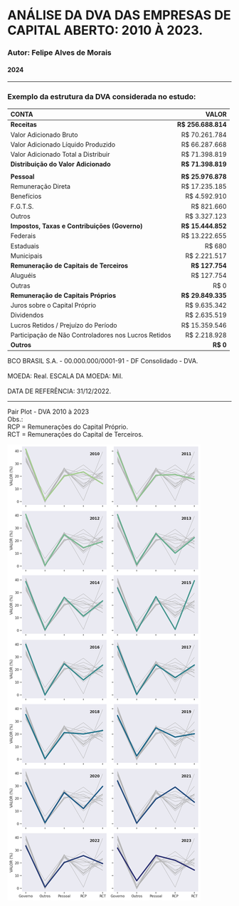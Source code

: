 # ANÁLISE DA DVA DAS EMPRESAS DE CAPITAL ABERTO: 2010 À 2023.
### Autor: Felipe Alves de Morais
#### 2024

----

### Exemplo da estrutura da DVA considerada no estudo:

| CONTA                                     |       VALOR       |
| :--- | ---: |
| **Receitas**                              | **R$ 256.688.814** |
| Valor Adicionado Bruto                    |      R$ 70.261.784 |
| Valor Adicionado Líquido Produzido        |      R$ 66.287.668 |
| Valor Adicionado Total a Distribuir       |      R$ 71.398.819 |
| **Distribuição do Valor Adicionado**      | **R$ 71.398.819** |
|                                            |                   |
| **Pessoal**                               | **R$ 25.976.878** |
| Remuneração Direta                        |      R$ 17.235.185 |
| Benefícios                                |       R$ 4.592.910 |
| F.G.T.S.                                  |         R$ 821.660 |
| Outros                                    |       R$ 3.327.123 |
| **Impostos, Taxas e Contribuições (Governo)** | **R$ 15.444.852** |
| Federais                                  |      R$ 13.222.655 |
| Estaduais                                 |              R$ 680 |
| Municipais                                |     R$ 2.221.517   |
| **Remuneração de Capitais de Terceiros**  |   **R$ 127.754**  |
| Aluguéis                                  |         R$ 127.754 |
| Outras                                    |               R$ 0 |
| **Remuneração de Capitais Próprios**      | **R$ 29.849.335** |
| Juros sobre o Capital Próprio             |       R$ 9.635.342 |
| Dividendos                                |       R$ 2.635.519 |
| Lucros Retidos / Prejuízo do Período      |      R$ 15.359.546 |
| Participação de Não Controladores nos Lucros Retidos | R$ 2.218.928 |
| **Outros**                                |   **R$ 0**       |

BCO BRASIL S.A. - 00.000.000/0001-91 - DF Consolidado - DVA.<br>			
MOEDA: Real. ESCALA DA MOEDA: Mil.		<br>	
DATA DE REFERÊNCIA: 31/12/2022.			<br>

----

Pair Plot - DVA 2010 à 2023
<br>
Obs.:<br>
RCP = Remunerações do Capital Próprio. <br>
RCT = Remunerações do Capital de Terceiros. <br>

![Pair Plot DVA 2010 à 2023](/plots/time-serie-2010-2023.png)

